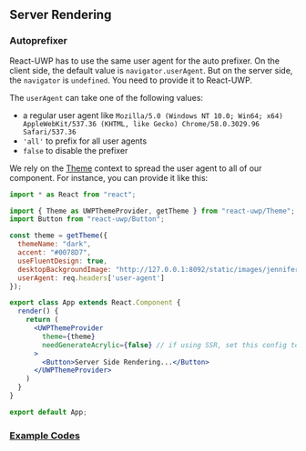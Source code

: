 ## Server Rendering
### Autoprefixer
React-UWP has to use the same user agent for the auto prefixer.
On the client side, the default value is `navigator.userAgent`.
But on the server side, the `navigator` is `undefined`. You need to provide it to React-UWP.

The `userAgent` can take one of the following values:
- a regular user agent like
`Mozilla/5.0 (Windows NT 10.0; Win64; x64) AppleWebKit/537.36 (KHTML, like Gecko) Chrome/58.0.3029.96 Safari/537.36`
- `'all'` to prefix for all user agents
- `false` to disable the prefixer

We rely on the [Theme](/components/theme) context to spread the user agent to all of our component.
For instance, you can provide it like this:

``` jsx
import * as React from "react";

import { Theme as UWPThemeProvider, getTheme } from "react-uwp/Theme";
import Button from "react-uwp/Button";

const theme = getTheme({
  themeName: "dark",
  accent: "#0078D7",
  useFluentDesign: true,
  desktopBackgroundImage: "http://127.0.0.1:8092/static/images/jennifer-bailey-10753.jpg"
  userAgent: req.headers['user-agent']
});

export class App extends React.Component {
  render() {
    return (
      <UWPThemeProvider
        theme={theme}
        needGenerateAcrylic={false} // if using SSR, set this config to false, using fallback color.
      >
        <Button>Server Side Rendering...</Button>
      </UWPThemeProvider>
    )
  }
}

export default App;
```

### [Example Codes](https://github.com/myxvisual/react-uwp-ssr-example)
